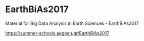 # EarthBiAs2017

Material for Big Data Analysis in Earth Sciences - EarthBiAs2017 

https://summer-schools.aegean.gr/EarthBiAs2017
